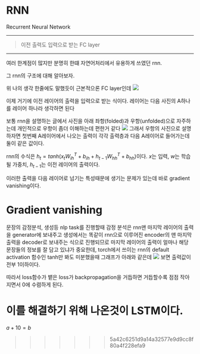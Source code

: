 # RNN
Recurrent Neural Network
<hr>


> 이전 출력도 입력으로 받는 FC layer
<hr>
여러 한계점이 많지만 분명히 한떄 자연어처리에서 유용하게 쓰였던 rnn.

그 rnn의 구조에 대해 알아보자.

위 나의 생각 한줄에도 말했듯이 근본적으론 FC layer인데
<img src="img/fc_layer.png">

이제 거기에 이전 레이어의 출력을 입력으로 받는 식이다.
레이어는 다음 사진의 A하나를 레이어 하나라 생각하면 된다

보통 rnn을 설명하는 글에서 사진을 아래 좌항(folded)과 우항(unfolded)으로 자주하는데 개인적으로 우항이 좀더 이해하는데 편한거 같다
<img src="img/rnn.png">
그래서 우항의 사진으로 설명하자면 첫번째 A레이어에서 나오는 출력이 각각 출력층과 다음 A레이어로 들어가는데 둘이 같은 값이다.

rnn의 수식은 $h_t = tanh(x_tW^T_{ih} + b_{ih} + h_{t-1}W^T_{hh} + b_{hh})$이다.
$x$는 입력, $w$는 학습될 가중치, $h_{t-1}$는 이전 레이어의 출력이다.

이러한 출력을 다음 레이어로 넘기는 특성때문에 생기는 문제가 있는데 바로 gradient vanishing이다.

# Gradient vanishing
문장의 감정분석, 생성등 nlp task를 진행할때 감정 분석은 rnn맨 마지막 레이어의 출력을 generator에 보내주고 생성에서는 똑같이 rnn으로 이루어진 encoder의 맨 마지막출력을 decoder로 보내주는 식으로 진행되므로 마지막 레이어의 출력이 얼마나 해당 문장들의 정보를 잘 담고 있냐가 중요한데,
torch에서 쓰이는 rnn의 default activation 함수인 tanh만 봐도 미분했을때 그래프가 아래와 같은데
<img src="img/tanhDerivation.png">
보면 출력값이 전부 1이하이다.

따라서 loss함수가 뱉은 loss가 backpropagation을 거듭하면 거듭할수록 점점 작아지면서 0에 수렴하게 된다.

이를 해결하기 위해 나온것이 LSTM이다.
=======
$a+10=b$
>>>>>>> 5a42c6251d9a14a32577e9d9cc8f80a4f228efa9
